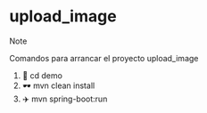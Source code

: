 # upload_image
> [!NOTE]
> Comandos para arrancar el proyecto upload_image

1. :walking: cd demo
2. :dark_sunglasses: mvn clean install
3. :airplane: mvn spring-boot:run
